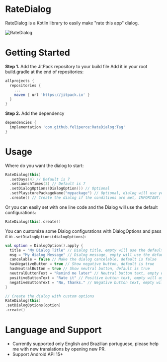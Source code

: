 # RateDialog
RateDialog is a Kotlin library to easily make "rate this app" dialog.

![RateDialog](https://i.imgur.com/bVgI3W9.png)

# Getting Started
**Step 1.** Add the JitPack repository to your build file
Add it in your root build.gradle at the end of repositories:
```groovy
allprojects {
  repositories {
    ...
    maven { url 'https://jitpack.io' }
  }
}
```

**Step 2.** Add the dependency
```groovy
dependencies {
  implementation 'com.github.feliperce:RateDialog:Tag'
}
```

# Usage

Where do you want the dialog to start:

```kotlin
RateDialog(this)
  .setDays(4) // Default is 7
  .setLaunchTimes(3) // Default is 7
  .setDialogOptions(DialogOption()) // Optional
  .setPlaystorePackageName("mypackage") // Optional, dialog will use your app package name if you no set
  .create() // Create the dialog if the conditions are met, IMPORTANT: Always set the create() method last
```
Or you can easily set with one line code and the Dialog will use the default configurations:

```kotlin
RateDialog(this).create()
```

You can customize some Dialog configurations with DialogOptions and pass it in ```.setDialogOptions(dialogOptions)```:

```kotlin
val option = DialogOption().apply { 
  title = "My Dialog Title" // Dialog title, empty will use the default
  msg = "My dialog Message" // Dialog message, empty will use the default
  cancelable = false // Make the dialog cancelable, default is false
  hasNegativeButton = true // Show negative button, default is true
  hasNeutralButton = true // Show neutral button, default is true
  neutralButtonText = "Remind me later" // Neutral button text, empty will use the default
  positiveButtonText = "Rate it" // Positive button text, empty will use the default
  negativeButtonText = "No, thanks." // Negative button text, empty will use the default
}

// Create the dialog with custom options
RateDialog(this)
.setDialogOptions(option)
.create()
```

# Language and Support

* Currently supported only English and Brazilian portuguese, please help me with new translations by opening new PR.
* Support Android API 15+
